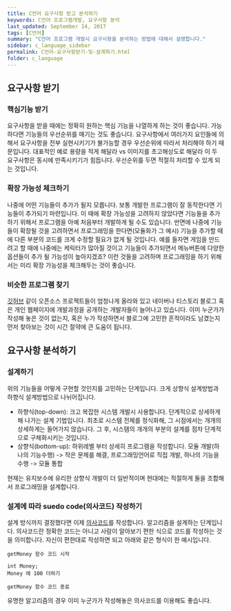 ```yaml
---
title: C언어 요구사항 받고 분석하기
keywords: C언어 프로그램개발, 요구사항 분석
last_updated: September 14, 2017
tags: [C언어]
summary: "C언어 프로그램 개발시 요구사항을 분석하는 방법에 대해서 설명합니다."
sidebar: c_language_sidebar
permalink: C언어-요구사항받기-및-설계하기.html
folder: c_language
---
```


## 요구사항 받기

### 핵심기능 받기

요구사항을 받을 때에는 정확히 원하는 핵심 기능을 나열하게 하는 것이 좋습니다. 가능하다면 기능들의 우선순위를 매기는 것도 좋습니다. 요구사항에서 여러가지 요인들에 의해서 요구사항을 전부 실현시키기가 불가능할 경우 우선순위에 따라서 처리해야 하기 때문입니다. 대표적인 예로 용량을 적게 해달라 vs 이미지를 초고해상도로 해달라 이 두 요구사항은 동시에 만족시키기가 힘듭니다. 우선순위를 두면 적절히 처리할 수 있게 되는 것입니다.

### 확장 가능성 체크하기

나중에 어떤 기능들이 추가가 될지 모릅니다. 보통 개발한 프로그램이 잘 동작한다면 기능들이 추가되기 마련입니다. 이 때에 확장 가능성을 고려하지 않았다면 기능들을 추가하기 위해서 프로그램을 아예 처음부터 개발하게 될 수도 있습니다. 반면에 나중에 기능들이 확장될 것을 고려하면서 프로그래밍을 한다면(모듈화가 그 예시) 기능을 추가할 때에 다른 부분의 코드를 크게 수정할 필요가 없게 될 것입니다. 예를 들자면 게임을 만드려고 할 때에 나중에는 케릭터가 많아질 것이고 기능들이 추가되면서 메뉴버튼에 다양한 옵션들이 추가 될 가능성이 높아지겠죠? 이런 것들을 고려하며 프로그래밍을 하기 위해서는 미리 확장 가능성을 체크해두는 것이 좋습니다.

### 비슷한 프로그램 찾기

[깃허브](https://github.com) 같이 오픈소스 프로젝트들이 엄청나게 올라와 있고 네이버나 티스토리 블로그 혹은 개인 웹페이지에 개발과정을 공개하는 개발자들이 늘어나고 있습니다. 이미 누군가가 작성해 놓은 것이 없는지, 혹은 누가 작성하면서 블로그에 고민한 흔적이라도 남겼는지 먼저 찾아보는 것이 시간 절약에 큰 도움이 됩니다.  

## 요구사항 분석하기

### 설계하기

위의 기능들을 어떻게 구현할 것인지를 고민하는 단계입니다. 크게 상향식 설계방법과 하향식 설계방법으로 나뉘어집니다.  

- 하향식(top-down): 크고 복잡한 시스템 개발시 사용합니다. 단계적으로 상세하게 해 나가는 설계 기법입니다. 최초로 시스템 전체를 정식화해, 그 시점에서는 개개의 상세하게는 들어가지 않습니다. 그 후, 시스템의 개개의 부분의 설계를 점차 단계적으로 구체화시키는 것입니다.  
- 상향식(bottom-up): 하위레벨 부터 상세히 프로그램을 작성합니다. 모듈 개발(하나의 기능수행) -> 작은 문제를 해결, 프로그래밍언어로 직접 개발, 하나의 기능을 수행 -> 모듈 통합  

현재는 유지보수에 유리한 상향식 개발이 더 일반적이며 현대에는 적절하게 둘을 조합해서 프로그래밍을 설계합니다.  

### 설계에 따라 suedo code(의사코드) 작성하기

설계 방식까지 결정했다면 이제 [의사코드](https://en.m.wikipedia.org/wiki/Category:Articles_with_example_pseudocode)를 작성합니다. 알고리즘을 설계하는 단계입니다. 의사코드란 정확한 코드는 아니고 사람이 알아보기 편한 식으로 코드를 작성하는 것을 의미합니다. 자신이 편한대로 작성하면 되고 아래와 같은 형식이 한 예시입니다.

```
getMoney 함수 코드 시작

int Money;
Money 에 100 더하기

getMoney 함수 코드 종료

```

유명한 알고리즘의 경우 이미 누군가가 작성해놓은 의사코드를 이용해도 좋습니다.